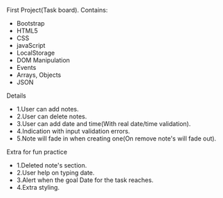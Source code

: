 First Project(Task board).
Contains:
- Bootstrap
- HTML5
- CSS
- javaScript
- LocalStorage
- DOM Manipulation
- Events
- Arrays, Objects
- JSON

Details

- 1.User can add notes.
- 2.User can delete notes.
- 3.User can add date and time(With real date/time validation).
- 4.Indication with input validation errors.
- 5.Note will fade in when creating one(On remove note's will fade out).

Extra for fun practice
- 1.Deleted note's section.
- 2.User help on typing date.
- 3.Alert when the goal Date for the task reaches.
- 4.Extra styling.

